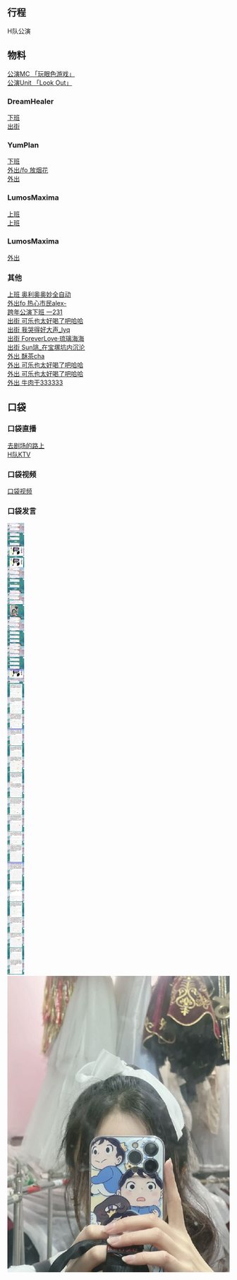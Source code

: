 ## 行程
H队公演

## 物料
[公演MC 「玩眼色游戏」](https://weibo.com/5236952807/L8N2Uxn82)<br>
[公演Unit 「Look Out」](https://weibo.com/5236952807/L8MnIoYl5)<br>
### DreamHealer
[下班](https://weibo.com/6375088879/L8FiJ9K74)<br>
[出街](https://weibo.com/6375088879/L8NNF7Zbl)<br>
### YumPlan
[下班](https://weibo.com/7335378002/L8FrbmVCI)<br>
[外出/fo 放烟花](https://weibo.com/7335378002/L8NtoAklI)<br>
[外出](https://weibo.com/7335378002/L8NCPqruM)<br>
### LumosMaxima
[上班](https://weibo.com/7726863056/L8MVWfe59)<br>
[上班](https://weibo.com/7726863056/L8Jq7mMeU)<br>
### LumosMaxima
[外出](https://weibo.com/7726863056/L8UuYwRa6)<br>
### 其他
[上班 奥利奥奥妙全自动](https://weibo.com/6421281458/L8Fnx2gju)<br>
[外出fo 热心市民alex-](https://weibo.com/2971625284/L8NLp4dYX)<br>
[跨年公演下班  一231](https://weibo.com/6067142592/L8MSK4kDS)<br>
[出街 可乐也太好喝了吧哈哈](https://weibo.com/5415898244/L8Nt3l0Ua)<br>
[出街 我哭得好大声_lyq](https://weibo.com/5267042634/L8P7C78FP)<br>
[出街 ForeverLove·琉璃海海](https://weibo.com/7610635463/L8O7chUbg)<br>
[出街 Sun珧_在宝塚坑内沉沦](https://weibo.com/1718044813/L8Tdifits)<br>
[外出 酥茶cha](https://weibo.com/6876461998/L8Tc7g6i1)<br>
[外出 可乐也太好喝了吧哈哈](https://weibo.com/5415898244/L8WAgCcSV)<br>
[外出 可乐也太好喝了吧哈哈](https://weibo.com/5415898244/L8WICkt59)<br>
[外出 牛肉干333333](https://weibo.com/2567211433/L8NV6E9K4)<br>
## 口袋
### 口袋直播    
[去剧场的路上](https://www.bilibili.com/video/BV1fb4y1Y7r5)<br>
[H队KTV](https://www.bilibili.com/video/BV1PY411a766)
### 口袋视频
[口袋视频](./pocket48/videos/)<br>
### 口袋发言
![口袋发言](./pocket48/imgs/messages1.jpeg)<br>
![口袋发言](./pocket48/imgs/P1.jpeg)<br>
